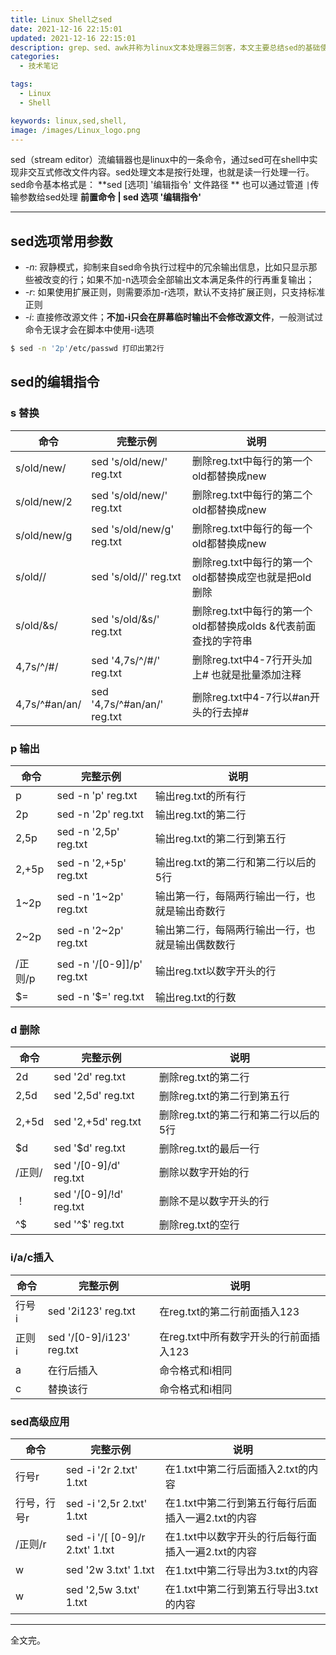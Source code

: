 ```yaml
---
title: Linux Shell之sed
date: 2021-12-16 22:15:01
updated: 2021-12-16 22:15:01
description: grep、sed、awk并称为linux文本处理器三剑客，本文主要总结sed的基础使用方法。
categories: 
  - 技术笔记

tags: 
  - Linux
  - Shell

keywords: linux,sed,shell,
image: /images/Linux_logo.png
---
```

sed（stream editor）流编辑器也是linux中的一条命令，通过sed可在shell中实现非交互式修改文件内容。sed处理文本是按行处理，也就是读一行处理一行。
sed命令基本格式是：
**sed [选项] '编辑指令' 文件路径 **
也可以通过管道 `|`传输参数给sed处理 **前置命令 | sed 选项 '编辑指令'**

---

## sed选项常用参数

- *-n*: 寂静模式，抑制来自sed命令执行过程中的冗余输出信息，比如只显示那些被改变的行；如果不加-n选项会全部输出文本满足条件的行再重复输出；
- *-r*: 如果使用扩展正则，则需要添加-r选项，默认不支持扩展正则，只支持标准正则
- *-i*: 直接修改源文件；**不加-i只会在屏幕临时输出不会修改源文件**，一般测试过命令无误才会在脚本中使用-i选项

```bash
$ sed -n '2p'/etc/passwd 打印出第2行
```

## sed的编辑指令

### s 替换

| 命令          | 完整示例                    | 说明                                                           |
| ------------- | --------------------------- | -------------------------------------------------------------- |
| s/old/new/    | sed 's/old/new/' reg.txt    | 删除reg.txt中每行的第一个old都替换成new                        |
| s/old/new/2   | sed 's/old/new/' reg.txt    | 删除reg.txt中每行的第二个old都替换成new                        |
| s/old/new/g   | sed 's/old/new/g' reg.txt   | 删除reg.txt中每行的每一个old都替换成new                        |
| s/old//       | sed 's/old//' reg.txt       | 删除reg.txt中每行的第一个old都替换成空也就是把old删除          |
| s/old/&s/     | sed 's/old/&s/' reg.txt     | 删除reg.txt中每行的第一个old都替换成olds &代表前面查找的字符串 |
| 4,7s/^/#/     | sed '4,7s/^/#/' reg.txt     | 删除reg.txt中4-7行开头加上# 也就是批量添加注释                 |
| 4,7s/^#an/an/ | sed '4,7s/^#an/an/' reg.txt | 删除reg.txt中4-7行以#an开头的行去掉#                           |

### p 输出

| 命令                            | 完整示例                   | 说明                                             |
| ------------------------------- | -------------------------- | ------------------------------------------------ |
| p                               | sed -n 'p' reg.txt         | 输出reg.txt的所有行                              |
| 2p                              | sed -n '2p' reg.txt        | 输出reg.txt的第二行                              |
| 2,5p                            | sed -n '2,5p' reg.txt      | 输出reg.txt的第二行到第五行                      |
| 2,+5p                           | sed -n '2,+5p' reg.txt     | 输出reg.txt的第二行和第二行以后的5行             |
| 1~2p                            | sed -n '1~2p' reg.txt      | 输出第一行，每隔两行输出一行，也就是输出奇数行   |
| 2~2p                            | sed -n '2~2p' reg.txt      | 输出第二行，每隔两行输出一行，也就是输出偶数数行 |
| /正则/p                         | sed -n '/[0-9]]/p' reg.txt | 输出reg.txt以数字开头的行                        |
| $=      | sed -n '$=' reg.txt | 输出reg.txt的行数          |                                                  |

### d 删除

| 命令                        | 完整示例                | 说明                                 |
| --------------------------- | ----------------------- | ------------------------------------ |
| 2d                          | sed '2d' reg.txt        | 删除reg.txt的第二行                  |
| 2,5d                        | sed '2,5d' reg.txt      | 删除reg.txt的第二行到第五行          |
| 2,+5d                       | sed '2,+5d' reg.txt     | 删除reg.txt的第二行和第二行以后的5行 |
| $d     | sed '$d' reg.txt | 删除reg.txt的最后一行   |                                      |
| /正则/                      | sed '/[0-9]/d' reg.txt  | 删除以数字开始的行                   |
| ！                          | sed '/[0-9]/!d' reg.txt | 删除不是以数字开头的行               |
| ^$     | sed '^$' reg.txt | 删除reg.txt的空行       |                                      |

### i/a/c插入

| 命令   | 完整示例                  | 说明                                   |
| ------ | ------------------------- | -------------------------------------- |
| 行号 i | sed '2i123' reg.txt       | 在reg.txt的第二行前面插入123           |
| 正则 i | sed '/[0-9]/i123' reg.txt | 在reg.txt中所有数字开头的行前面插入123 |
| a      | 在行后插入                | 命令格式和i相同                        |
| c      | 替换该行                  | 命令格式和i相同                        |

### sed高级应用

| 命令        | 完整示例                         | 说明                                               |
| ----------- | -------------------------------- | -------------------------------------------------- |
| 行号r       | sed -i '2r 2.txt' 1.txt          | 在1.txt中第二行后面插入2.txt的内容                 |
| 行号，行号r | sed -i '2,5r 2.txt' 1.txt        | 在1.txt中第二行到第五行每行后面插入一遍2.txt的内容 |
| /正则/r     | sed -i  '/[ [0-9]/r 2.txt' 1.txt | 在1.txt中以数字开头的行后每行面插入一遍2.txt的内容 |
| w           | sed  '2w 3.txt' 1.txt            | 在1.txt中第二行导出为3.txt的内容                   |
| w           | sed  '2,5w 3.txt' 1.txt          | 在1.txt中第二行到第五行导出3.txt的内容             |

---

全文完。
